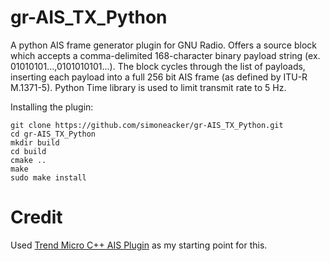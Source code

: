 # gr-AIS_TX_Python
A python AIS frame generator plugin for GNU Radio. Offers a source block which accepts a comma-delimited 168-character binary payload string (ex. 01010101...,0101010101...). The block cycles through the list of payloads, inserting each payload into a full 256 bit AIS frame (as defined by ITU-R M.1371-5). Python Time library is used to limit transmit rate to 5 Hz. 

Installing the plugin:
```
git clone https://github.com/simoneacker/gr-AIS_TX_Python.git
cd gr-AIS_TX_Python
mkdir build
cd build
cmake ..
make
sudo make install
```

# Credit
Used [Trend Micro C++ AIS Plugin](https://github.com/trendmicro/ais) as my starting point for this.

